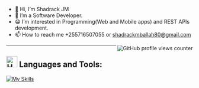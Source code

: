 - 👋 Hi, I’m Shadrack JM
- 👀 I’m a Software Developer.
- 😁 I’m interested in Programming(Web and Mobile apps) and REST APIs development.
- 📫 How to reach me +255716507055 or shadrackmballah80@gmail.com
<img align="right" src="https://komarev.com/ghpvc/?username=shadrackjm" alt="GitHub profile views counter">

---

 ## <img src="https://raw.githubusercontent.com/Tarikul-Islam-Anik/Animated-Fluent-Emojis/master/Emojis/Objects/Hammer%20and%20Wrench.png" alt="Hammer and Wrench" width="30" height="30" /> **Languages and Tools:**  
[![My Skills](https://skillicons.dev/icons?i=html,css,bootstrap,tailwind,js,php,laravel,dart,flutter,react,vite,next,nodejs,firebase,git,github,vscode,postman,stackoverflow&perline=13)](#)
<!---
shadrackjm/shadrackjm is a ✨ special ✨ repository because its `README.md` (this file) appears on your GitHub profile.
You can click the Preview link to take a look at your changes.
--->
